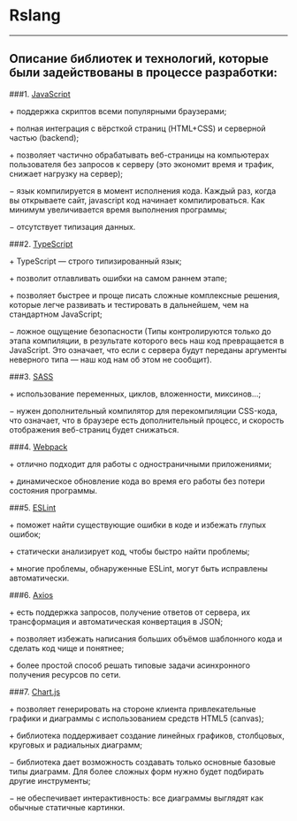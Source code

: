 # Rslang
***
## Описание библиотек и технологий, которые были задействованы в процессе разработки:

###1. [JavaScript](https://developer.mozilla.org/ru/docs/Web/JavaScript)

   &#43; поддержка скриптов всеми популярными браузерами; 

   &#43; полная интеграция с вёрсткой страниц (HTML+CSS) и серверной частью (backend);

   &#43; позволяет частично обрабатывать веб-страницы на компьютерах пользователя без запросов к серверу (это экономит время и трафик, снижает нагрузку на сервер);

   &#8722; язык компилируется в момент исполнения кода. Каждый раз, когда вы открываете сайт, javascript код начинает компилироваться. Как минимум увеличивается время выполнения программы;

   &#8722; отсутствует типизация данных.


###2. [TypeScript](https://www.typescriptlang.org/)

   &#43; TypeScript — строго типизированный язык;

   &#43; позволит отлавливать ошибки на самом раннем этапе;

   &#43; позволяет быстрее и проще писать сложные комплексные решения, которые легче развивать и тестировать в дальнейшем, чем на стандартном JavaScript;

   &#8722; ложное ощущение безопасности (Типы контролируются только до этапа компиляции, в результате которого весь наш код превращается в JavaScript. Это означает, что если с сервера будут переданы аргументы неверного типа — наш код нам об этом не сообщит).


###3. [SASS](https://sass-scss.ru/)

   &#43; использование переменных, циклов, вложенности, миксинов...;

   &#8722; нужен дополнительный компилятор для перекомпиляции CSS-кода, что означает, что в браузере есть дополнительный процесс, и скорость отображения веб-страниц будет снижаться.


###4. [Webpack](https://webpack.js.org/)

   &#43; отлично подходит для работы с одностраничными приложениями;

   &#43; динамическое обновление кода во время его работы без потери состояния программы.


###5. [ESLint](https://eslint.org/)

   &#43; поможет найти существующие ошибки в коде и избежать глупых ошибок;

   &#43; статически анализирует код, чтобы быстро найти проблемы;

   &#43; многие проблемы, обнаруженные ESLint, могут быть исправлены автоматически.


###6. [Axios](https://axios-http.com/)

   &#43; есть поддержка запросов, получение ответов от сервера, их трансформация и автоматическая конвертация в JSON;

   &#43; позволяет избежать написания больших объёмов шаблонного кода и сделать код чище и понятнее;

   &#43; более простой способ решать типовые задачи асинхронного получения ресурсов по сети.


###7. [Chart.js](https://www.chartjs.org/)
   
   &#43; позволяет генерировать на стороне клиента привлекательные графики и диаграммы с использованием средств HTML5 (canvas);

   &#43; библиотека поддерживает создание линейных графиков, столбцовых, круговых и радиальных диаграмм;

   &#8722; библиотека дает возможность создавать только основные базовые типы диаграмм. Для более сложных форм нужно будет подбирать другие инструменты;

   &#8722; не обеспечивает интерактивность: все диаграммы выглядят как обычные статичные картинки.
